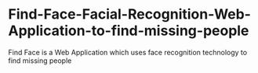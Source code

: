 # Find-Face-Facial-Recognition-Web-Application-to-find-missing-people
Find Face is a Web Application which uses face recognition technology to find missing people
